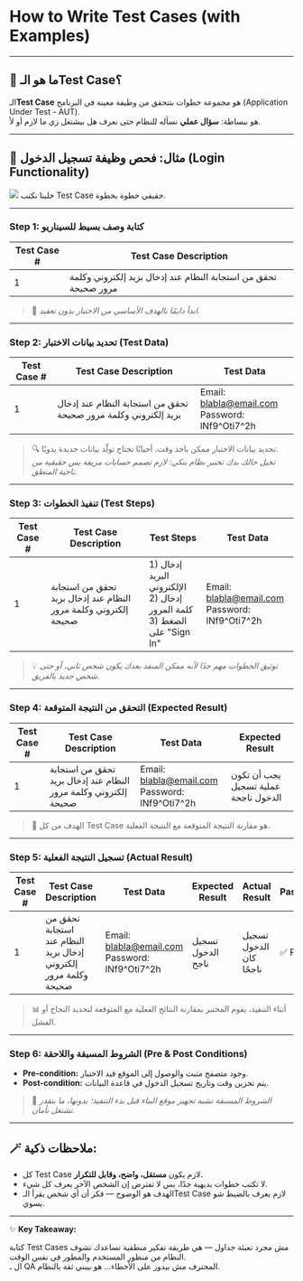 
# How to Write Test Cases (with Examples)



---

## 🧩 ما هو الـTest Case؟

الـ**Test Case** هو مجموعة خطوات بتتحقق من وظيفة معينة في البرنامج (Application Under Test - AUT).  
هو ببساطة: **سؤال عملي** نسأله للنظام حتى نعرف هل بيشتغل زي ما لازم أو لأ.

---

## 🎯 مثال: فحص وظيفة تسجيل الدخول (Login Functionality)

<img src="https://www.blabla.com/images/1/test-cases_01.png">
خلينا نكتب Test Case حقيقي خطوة بخطوة.

---

### **Step 1: كتابة وصف بسيط للسيناريو**

| Test Case # | Test Case Description |
|--------------|------------------------|
| 1 | تحقق من استجابة النظام عند إدخال بريد إلكتروني وكلمة مرور صحيحة |

> 🧠 *ابدأ دايمًا بالهدف الأساسي من الاختبار بدون تعقيد.*

---

### **Step 2: تحديد بيانات الاختبار (Test Data)**

| Test Case # | Test Case Description | Test Data |
|--------------|------------------------|------------|
| 1 | تحقق من استجابة النظام عند إدخال بريد إلكتروني وكلمة مرور صحيحة | Email: blabla@email.com<br>Password: lNf9^Oti7^2h |

> 🔍 تحديد بيانات الاختبار ممكن ياخذ وقت، أحيانًا تحتاج تولّد بيانات جديدة يدويًا.  
> *تخيل حالك بدك تختبر نظام بنكي: لازم تصمم حسابات مزيفة بس حقيقية من ناحية المنطق.*

---

### **Step 3: تنفيذ الخطوات (Test Steps)**

| Test Case # | Test Case Description | Test Steps | Test Data |
|--------------|------------------------|-------------|------------|
| 1 | تحقق من استجابة النظام عند إدخال بريد إلكتروني وكلمة مرور صحيحة | 1) إدخال البريد الإلكتروني<br>2) إدخال كلمة المرور<br>3) الضغط على "Sign In" | Email: blabla@email.com<br>Password: lNf9^Oti7^2h |

> 💡 *توثيق الخطوات مهم جدًا لأنه ممكن المنفذ بعدك يكون شخص ثاني، أو حتى شخص جديد بالفريق.*

---

### **Step 4: التحقق من النتيجة المتوقعة (Expected Result)**

| Test Case # | Test Case Description | Test Data | Expected Result |
|--------------|------------------------|------------|------------------|
| 1 | تحقق من استجابة النظام عند إدخال بريد إلكتروني وكلمة مرور صحيحة | Email: blabla@email.com<br>Password: lNf9^Oti7^2h | يجب أن تكون عملية تسجيل الدخول ناجحة |

> 🎯 الهدف من كل Test Case هو مقارنة النتيجة المتوقعة مع النتيجة الفعلية.

---

### **Step 5: تسجيل النتيجة الفعلية (Actual Result)**

| Test Case # | Test Case Description | Test Data | Expected Result | Actual Result | Pass/Fail |
|--------------|------------------------|------------|------------------|----------------|------------|
| 1 | تحقق من استجابة النظام عند إدخال بريد إلكتروني وكلمة مرور صحيحة | Email: blabla@email.com<br>Password: lNf9^Oti7^2h | تسجيل الدخول ناجح | تسجيل الدخول كان ناجحًا | ✅ Pass |

> 📊 أثناء التنفيذ، يقوم المختبر بمقارنة النتائج الفعلية مع المتوقعة لتحديد النجاح أو الفشل.

---

### **Step 6: الشروط المسبقة واللاحقة (Pre & Post Conditions)**

- **Pre-condition:** وجود متصفح مثبت والوصول إلى الموقع قيد الاختبار.  
- **Post-condition:** يتم تخزين وقت وتاريخ تسجيل الدخول في قاعدة البيانات.

> 🧱 *الشروط المسبقة تشبه تجهيز موقع البناء قبل بدء التنفيذ؛ بدونها، ما بتقدر تشتغل بأمان.*

---

## 🪄 ملاحظات ذكية:

- كل Test Case لازم يكون **مستقل، واضح، وقابل للتكرار.**  
- لا تكتب خطوات بديهية جدًا، بس لا تفترض إن الشخص الآخر يعرف كل شيء.  
- الهدف هو الوضوح — فكر أن أي شخص يقرأ الـTest Case لازم يعرف بالضبط شو يسوي.

---

✨ **Key Takeaway:**   

 كتابة Test Cases مش مجرد تعبئة جداول — هي طريقة تفكير منطقية تساعدك تشوف النظام من منظور المستخدم والمطور في نفس الوقت.  
 ال ـ QA المحترف مش بيدور على الأخطاء… هو بيبني ثقة بالنظام.
